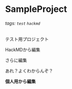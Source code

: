 # SampleProject
###### tags: `test` `hackmd`
テスト用プロジェクト

HackMDから編集

さらに編集

あれ？よくわからんぞ？

**個人用から編集**